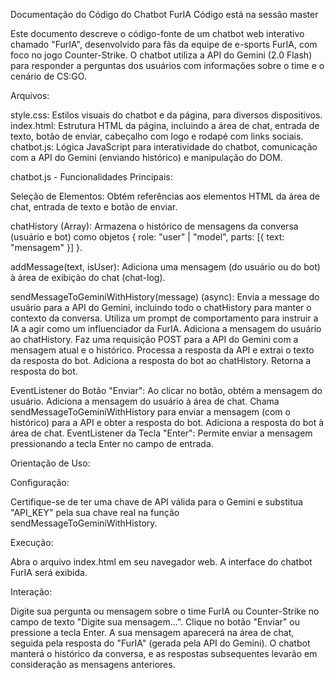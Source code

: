 Documentação do Código do Chatbot FurIA Código está na sessão master

Este documento descreve o código-fonte de um chatbot web interativo chamado "FurIA", desenvolvido para fãs da equipe de e-sports FurIA, com foco no jogo Counter-Strike. O chatbot utiliza a API do Gemini (2.0 Flash) para responder a perguntas dos usuários com informações sobre o time e o cenário de CS:GO.

Arquivos:

style.css: Estilos visuais do chatbot e da página, para diversos dispositivos. index.html: Estrutura HTML da página, incluindo a área de chat, entrada de texto, botão de enviar, cabeçalho com logo e rodapé com links sociais. chatbot.js: Lógica JavaScript para interatividade do chatbot, comunicação com a API do Gemini (enviando histórico) e manipulação do DOM.

chatbot.js - Funcionalidades Principais:

Seleção de Elementos: Obtém referências aos elementos HTML da área de chat, entrada de texto e botão de enviar.

chatHistory (Array): Armazena o histórico de mensagens da conversa (usuário e bot) como objetos { role: "user" | "model", parts: [{ text: "mensagem" }] }.

addMessage(text, isUser): Adiciona uma mensagem (do usuário ou do bot) à área de exibição do chat (chat-log).

sendMessageToGeminiWithHistory(message) (async): Envia a message do usuário para a API do Gemini, incluindo todo o chatHistory para manter o contexto da conversa. Utiliza um prompt de comportamento para instruir a IA a agir como um influenciador da FurIA. Adiciona a mensagem do usuário ao chatHistory. Faz uma requisição POST para a API do Gemini com a mensagem atual e o histórico. Processa a resposta da API e extrai o texto da resposta do bot. Adiciona a resposta do bot ao chatHistory. Retorna a resposta do bot.

EventListener do Botão "Enviar": Ao clicar no botão, obtém a mensagem do usuário. Adiciona a mensagem do usuário à área de chat. Chama sendMessageToGeminiWithHistory para enviar a mensagem (com o histórico) para a API e obter a resposta do bot. Adiciona a resposta do bot à área de chat. EventListener da Tecla "Enter": Permite enviar a mensagem pressionando a tecla Enter no campo de entrada.

Orientação de Uso:

Configuração:

Certifique-se de ter uma chave de API válida para o Gemini e substitua "API_KEY" pela sua chave real na função sendMessageToGeminiWithHistory.

Execução:

Abra o arquivo index.html em seu navegador web. A interface do chatbot FurIA será exibida.

Interação:

Digite sua pergunta ou mensagem sobre o time FurIA ou Counter-Strike no campo de texto "Digite sua mensagem...". Clique no botão "Enviar" ou pressione a tecla Enter. A sua mensagem aparecerá na área de chat, seguida pela resposta do "FurIA" (gerada pela API do Gemini). O chatbot manterá o histórico da conversa, e as respostas subsequentes levarão em consideração as mensagens anteriores.
